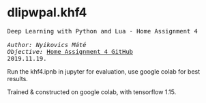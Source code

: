# dlipwpal.khf4

<pre>
Deep Learning with Python and Lua - Home Assignment 4

<i>Author: Nyikovics Máté</i>
<i>Objective:</i> <a href="https://github.com/BME-SmartLab-Education/vitmav45/blob/master/kishazi/4-kis-hazi-feladat.md">Home Assignment 4 GitHub</a>
2019.11.19.
</pre>
Run the khf4.ipnb in jupyter for evaluation, use google colab for best results.

Trained & constructed on google colab, with tensorflow 1.15. 
